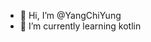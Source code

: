 - 👋 Hi, I’m @YangChiYung
- 🌱 I’m currently learning kotlin
<!---
YangChiYung/YangChiYung is a ✨ special ✨ repository because its `README.md` (this file) appears on your GitHub profile.
You can click the Preview link to take a look at your changes.
--->
